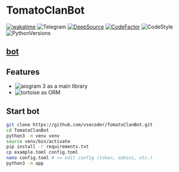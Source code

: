 # TomatoClanBot

[![wakatime](https://wakatime.com/badge/github/vsecoder/TomatoClanBot.svg)](https://wakatime.com/badge/github/vsecoder/TomatoClanBot)
![Telegram](https://img.shields.io/badge/Telegram-blue?style=flat&logo=telegram)
[![DeepSource](https://deepsource.io/gh/vsecoder/TomatoClanBot.svg/?label=active+issues&show_trend=true&token=tEWO-7pQW5lP2AsQq9tNLIK1)](https://deepsource.io/gh/vsecoder/TomatoClanBot/?ref=repository-badge)
[![CodeFactor](https://www.codefactor.io/repository/github/vsecoder/tomatoclanbot/badge)](https://www.codefactor.io/repository/github/vsecoder/tomatoclanbot)
![CodeStyle](https://img.shields.io/badge/code%20style-black-black)
![PythonVersions](https://img.shields.io/pypi/pyversions/aiogram)

## [bot](https://t.me/tomatoclanbot?start=1218845111)

## Features

* ![aiogram 3](https://img.shields.io/badge/dev--3.x-aiogram-blue) as a main library
* ![tortoise](https://img.shields.io/badge/last-tortoise-yellow) as ORM

## Start bot

```bash
git clone https://github.com/vsecoder/TomatoClanBot.git
cd TomatoClanBot
python3 -m venv venv
source venv/bin/activate
pip install -r requirements.txt
cp example.toml config.toml
nano config.toml # <= edit config (token, admins, etc.)
python3 -m app
```